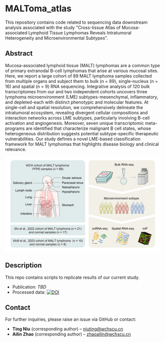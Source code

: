 # MALToma_atlas
This repository contains code related to sequencing data downstream analysis associated with the study "Cross-tissue Atlas of Mucosa-associated Lymphoid Tissue Lymphomas Reveals Intratumoral Heterogeneity and Microenvironmental Subtypes".

## Abstract
Mucosa-associated lymphoid tissue (MALT) lymphomas are a common type of primary extranodal B-cell lymphomas that arise at various mucosal sites. Here, we report a large cohort of 89 MALT lymphoma samples collected from multiple organs and subject them to bulk (n = 89), single-nucleus (n = 16) and spatial (n = 9) RNA sequencing. Integrative analysis of 120 bulk transcriptomes from our and two independent cohorts uncovers three lymphoma microenvironment (LME) subtypes-mesenchymal, inflammatory, and depleted-each with distinct phenotypic and molecular features. At single-cell and spatial resolution, we comprehensively delineate the intratumoral ecosystem, revealing divergent cellular compositions and interaction networks across LME subtypes, particularly involving B-cell activation and angiogenesis. Moreover, seven unique transcriptomic meta-programs are identified that characterize malignant B cell states, whose heterogeneous distribution suggests potential subtype-specific therapeutic vulnerabilities. Our study defines a novel LME-based classification framework for MALT lymphomas that highlights disease biology and clinical relevance.

![Graphical Abstract](/images/Graphical_Abstract.PNG)

## Description
This repo contains scripts to replicate results of our current study.
- Publication: *TBD*
- Processed data: [![DOI](https://zenodo.org/badge/DOI/10.5281/zenodo.17185611.svg)](https://doi.org/10.5281/zenodo.17185611)

## Contact
For further inquiries, please raise an issue via GitHub or contact:
- **Ting Niu** (corresponding author) – niuting@wchscu.cn
- **Ailin Zhao** (corresponding author) – zhaoailin@wchscu.cn
